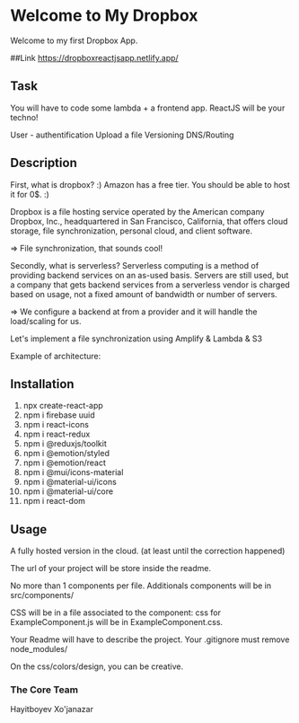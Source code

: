 # Welcome to My Dropbox
Welcome to my first Dropbox App.

##Link https://dropboxreactjsapp.netlify.app/

## Task
You will have to code some lambda + a frontend app.
ReactJS will be your techno!

User - authentification
Upload a file
Versioning
DNS/Routing

## Description
First, what is dropbox? :)
Amazon has a free tier. You should be able to host it for 0$. :)

Dropbox is a file hosting service operated by the American company Dropbox, Inc., headquartered in San Francisco, California, that offers cloud storage, file synchronization, personal cloud, and client software.

=> File synchronization, that sounds cool!

Secondly, what is serverless?
Serverless computing is a method of providing backend services on an as-used basis. Servers are still used, but a company that gets backend services from a serverless vendor is charged based on usage, not a fixed amount of bandwidth or number of servers.

=> We configure a backend at from a provider and it will handle the load/scaling for us.

Let's implement a file synchronization using Amplify & Lambda & S3

Example of architecture:

## Installation
1. npx create-react-app
2. npm i firebase uuid
3. npm i react-icons
4. npm i react-redux
5. npm i @reduxjs/toolkit
6. npm i @emotion/styled
7. npm i @emotion/react
8. npm i @mui/icons-material
9. npm i @material-ui/icons
10. npm i @material-ui/core
11. npm i react-dom

## Usage
A fully hosted version in the cloud. (at least until the correction happened)

The url of your project will be store inside the readme.

No more than 1 components per file.
Additionals components will be in src/components/

CSS will be in a file associated to the component: css for ExampleComponent.js will be in ExampleComponent.css.

Your Readme will have to describe the project.
Your .gitignore must remove node_modules/

On the css/colors/design, you can be creative.

### The Core Team
Hayitboyev Xo'janazar